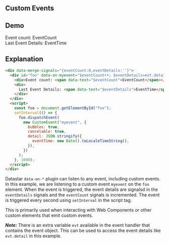 ## Custom Events

## Demo

<div data-merge-signals="{eventCount:0,eventDetails:''}">
     <div id="foo" data-on-myevent="$eventDetails=evt.detail;$eventCount++">
          <div>Event count: <span data-text="$eventCount">EventCount</span></div>
          <div>Last Event Details: <span data-text="$eventDetails">EventTime</span></div>
     </div>
     <script>
          const foo = document.getElementById('foo');
          setInterval(() => {
               foo.dispatchEvent(new CustomEvent('myevent', {
                    bubbles: true,
                    cancelable: true,
                    detail: JSON.stringify({ eventTime: new Date().toLocaleTimeString() })
               }));
          }, 1000);
     </script>
</div>

## Explanation

```html
<div data-merge-signals="{eventCount:0,eventDetails:''}">
  <div id="foo" data-on-myevent="$eventCount++; $eventDetails=evt.detail">
    <div>Event count: <span data-text="$eventCount">EventCount</span></div>
    <div>
      Last Event Details: <span data-text="$eventDetails">EventTime</span>
    </div>
  </div>
  <script>
    const foo = document.getElementById("foo");
    setInterval(() => {
      foo.dispatchEvent(
        new CustomEvent("myevent", {
          bubbles: true,
          cancelable: true,
          detail: JSON.stringify({
            eventTime: new Date().toLocaleTimeString(),
          }),
        })
      );
    }, 1000);
  </script>
</div>
```

Datastar `data-on-*` plugin can listen to any event, including custom events. In this example, we are listening to a custom event `myevent` on the `foo` element. When the event is triggered, the event details are signalsd in the `eventDetails` signals and the `eventCount` signals is incremented. The event is triggered every second using `setInterval` in the script tag.

This is primarily used when interacting with Web Components or other custom elements that emit custom events.

**_Note:_** There is an extra variable `evt` available in the event handler that contains the event object. This can be used to access the event details like `evt.detail` in this example.
